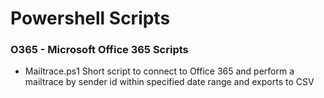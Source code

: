 # Powershell Scripts

### O365 - Microsoft Office 365 Scripts

* Mailtrace.ps1
Short script to connect to Office 365 and perform a mailtrace by sender id
within specified date range and exports to CSV
